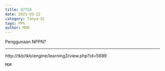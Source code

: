 ```yaml
---
title: 47710
date: 2021-03-22
category: Tanya-SC
tags: PPh
author: MDR
---
```


Penggunaan NPPN?

---

http://tkb/tkb/engine/learning3/view.php?id=5689

`MDR`
